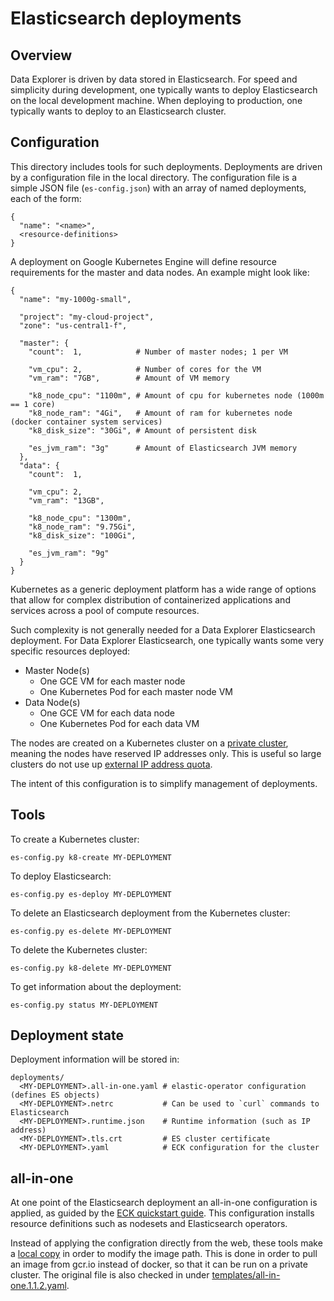 # Elasticsearch deployments

## Overview

Data Explorer is driven by data stored in Elasticsearch.
For speed and simplicity during development, one typically wants to deploy
Elasticsearch on the local development machine.  When deploying to production,
one typically wants to deploy to an Elasticsearch cluster.

## Configuration

This directory includes tools for such deployments. Deployments are driven by
a configuration file in the local directory. The configuration file is a
simple JSON file (`es-config.json`) with an array of named deployments, each
of the form:

```
{
  "name": "<name>",
  <resource-definitions>
}
```

A deployment on Google Kubernetes Engine will define resource requirements
for the master and data nodes. An example might look like:

```
{
  "name": "my-1000g-small",

  "project": "my-cloud-project",
  "zone": "us-central1-f",

  "master": {
    "count":  1,            # Number of master nodes; 1 per VM

    "vm_cpu": 2,            # Number of cores for the VM
    "vm_ram": "7GB",        # Amount of VM memory

    "k8_node_cpu": "1100m", # Amount of cpu for kubernetes node (1000m == 1 core)
    "k8_node_ram": "4Gi",   # Amount of ram for kubernetes node (docker container system services)
    "k8_disk_size": "30Gi", # Amount of persistent disk

    "es_jvm_ram": "3g"      # Amount of Elasticsearch JVM memory
  },
  "data": {
    "count":  1,

    "vm_cpu": 2,
    "vm_ram": "13GB",

    "k8_node_cpu": "1300m",
    "k8_node_ram": "9.75Gi",
    "k8_disk_size": "100Gi",

    "es_jvm_ram": "9g"
  }
}
```

Kubernetes as a generic deployment platform has a wide range of options that
allow for complex distribution of containerized applications and services
across a pool of compute resources.

Such complexity is not generally needed for a Data Explorer Elasticsearch
deployment. For Data Explorer Elasticsearch, one typically wants some very
specific resources deployed:

- Master Node(s)
  - One GCE VM for each master node
  - One Kubernetes Pod for each master node VM
- Data Node(s)
  - One GCE VM for each data node
  - One Kubernetes Pod for each data VM

The nodes are created on a Kubernetes cluster on a 
[private cluster](https://cloud.google.com/kubernetes-engine/docs/concepts/private-cluster-concept), 
meaning the nodes have reserved IP addresses only. This is useful so large clusters
do not use up [external IP address quota](https://cloud.google.com/compute/quotas#ip_addresses).

The intent of this configuration is to simplify management of deployments.

## Tools

To create a Kubernetes cluster:

`es-config.py k8-create MY-DEPLOYMENT`

To deploy Elasticsearch:

`es-config.py es-deploy MY-DEPLOYMENT`

To delete an Elasticsearch deployment from the Kubernetes cluster:

`es-config.py es-delete MY-DEPLOYMENT`

To delete the Kubernetes cluster:

`es-config.py k8-delete MY-DEPLOYMENT`

To get information about the deployment:

`es-config.py status MY-DEPLOYMENT`

## Deployment state

Deployment information will be stored in:

```
deployments/
  <MY-DEPLOYMENT>.all-in-one.yaml # elastic-operator configuration (defines ES objects)
  <MY-DEPLOYMENT>.netrc           # Can be used to `curl` commands to Elasticsearch
  <MY-DEPLOYMENT>.runtime.json    # Runtime information (such as IP address)
  <MY-DEPLOYMENT>.tls.crt         # ES cluster certificate
  <MY-DEPLOYMENT>.yaml            # ECK configuration for the cluster
```

## all-in-one
At one point of the Elasticsearch deployment an all-in-one configuration is
applied, as guided by the
[ECK quickstart guide](https://www.elastic.co/guide/en/cloud-on-k8s/current/k8s-deploy-eck.html).
This configuration installs resource definitions such as nodesets and 
Elasticsearch operators.

Instead of applying the configration directly from the web, these tools make a
[local copy](https://github.com/DataBiosphere/data-explorer-indexers/blob/master/elasticsearch/templates/all-in-one-template.yaml)
in order to modify the image path. This is done in order to pull an image from
gcr.io instead of docker, so that it can be run on a private cluster. The
original file is also checked in under
[templates/all-in-one.1.1.2.yaml](https://github.com/DataBiosphere/data-explorer-indexers/blob/master/elasticsearch/templates/all-in-one.1.1.2.yaml).
